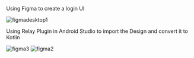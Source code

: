 Using Figma to create a login UI

![figmadesktop1](https://github.com/tjacobconley1/Figmatest/assets/29659653/d291496a-08c4-4a16-b0f1-6938d19860ff)

Using Relay Plugin in Android Studio to import the Design and convert it to Kotlin

![figma3](https://github.com/tjacobconley1/Figmatest/assets/29659653/c8ab8735-53db-4c90-a5a0-1b1b229d8dec)
![figma2](https://github.com/tjacobconley1/Figmatest/assets/29659653/eda4d0f8-184f-49b5-a707-a00e905a0789)
